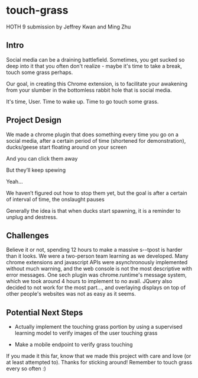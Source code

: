 # touch-grass

HOTH 9 submission by Jeffrey Kwan and Ming Zhu

## Intro
Social media can be a draining battlefield. Sometimes, you get sucked so deep into it that you often don't realize - maybe it's time to take a break, touch some grass perhaps. 

Our goal, in creating this Chrome extension, is to facilitate your awakening from your slumber in the bottomless rabbit hole that is social media. 

It's time, User. Time to wake up. Time to go touch some grass.

## Project Design 
We made a chrome plugin that does something every time you go on a social media, after a certain period of time (shortened for demonstration), ducks/geese start floating around on your screen

And you can click them away

But they’ll keep spewing

Yeah...

We haven’t figured out how to stop them yet, but the goal is after a certain of interval of time, the onslaught pauses

Generally the idea is that when ducks start spawning, it is a reminder to unplug and destress.

## Challenges 
Believe it or not, spending 12 hours to make a massive s--tpost is harder than it looks. We were a two-person team learning as we developed. Many chrome extensions and javascript APIs were asynchronously implemented without much warning, and the web console is not the most descriptive with error messages. One sech plugin was chrome.runtime's message system, which we took around 4 hours to implement to no avail. JQuery also decided to not work for the most part..., and overlaying displays on top of other people's websites was not as easy as it seems.

## Potential Next Steps

- Actually implement the touching grass portion by using a supervised learning model to verify images of the user touching grass

- Make a mobile endpoint to verify grass touching

If you made it this far, know that we made this project with care and love (or at least attempted to). Thanks for sticking around! Remember to touch grass every so often :)

